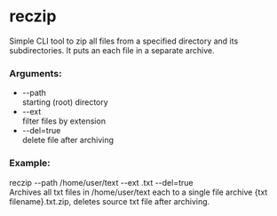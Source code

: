 # reczip
Simple CLI tool to zip all files from a specified directory and its subdirectories. It puts an each file in a separate archive.

### Arguments:
+ --path  
    starting (root) directory
+ --ext  
    filter files by extension
+ --del=true  
    delete file after archiving

### Example:
reczip --path /home/user/text --ext .txt --del=true  
Archives all txt files in /home/user/text each to a single file archive {txt filename}.txt.zip, deletes source txt file after archiving.

